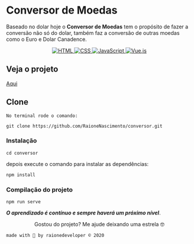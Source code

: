 # Conversor de Moedas

Baseado no dolar hoje o **Conversor de Moedas** tem o propósito de fazer a conversão não só do dolar, também faz a conversão de outras moedas como o Euro e Dolar Canadence. 

<div align="center">

  <!-- HTML -->
  <a href="https://www.w3schools.com/tags/tag_doctype.asp" target="_blank">
    <img alt="HTML" src="https://img.shields.io/badge/HTML5%20-USED-%23435FB6">
  </a>

  <!-- CSS -->
  <a href="https://devdocs.io/css/" target="_blank">
    <img alt="CSS" src="https://img.shields.io/badge/CSS%20-USED-%23FE875E">
  </a>

  <!-- JavaScript -->
  <a href="https://developer.mozilla.org/pt-BR/docs/Web/JavaScript" target="_blank">
    <img alt="JavaScript" src="https://img.shields.io/badge/JavaScript%20-USED-%23FED75E">
  </a>

  <!-- Vue.js -->
  <a href="" target="_blank">
    <img alt="Vue.js" src="https://img.shields.io/badge/JavaScript%20-USED-%233CB371">
  </a>

</div> 

## Veja o projeto
[Aqui](https://conversor.raionenascimento.com.br)

## Clone
```
No terminal rode o comando:

git clone https://github.com/RaioneNascimento/conversor.git
```

### Instalação
```
cd conversor
```
depois execute o comando para instalar as dependências:

```
npm install
```

### Compilação do projeto
```
npm run serve
```

 ***O aprendizado é contínuo e sempre haverá um próximo nível***.

<p align=center>
  Gostou do projeto? Me ajude deixando uma estrela 🤓
</p>

`made with 💜 by raionedeveloper © 2020`
